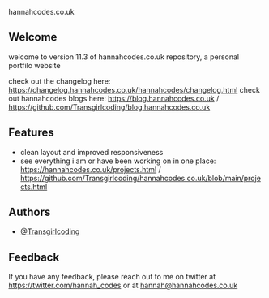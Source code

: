 
hannahcodes.co.uk
## Welcome

 welcome to version 11.3 of hannahcodes.co.uk repository, a personal portfilo website

check out the changelog here: https://changelog.hannahcodes.co.uk/hannahcodes/changelog.html
check out hannahcodes blogs here: https://blog.hannahcodes.co.uk / https://github.com/Transgirlcoding/blog.hannahcodes.co.uk
## Features

- clean layout and improved responsiveness 
- see everything i am or have been working on in one place: https://hannahcodes.co.uk/projects.html / https://github.com/Transgirlcoding/hannahcodes.co.uk/blob/main/projects.html
  
## Authors

- [@Transgirlcoding](https://www.github.com/Transgirlcoding)

  
## Feedback

If you have any feedback, please reach out to me on twitter at https://twitter.com/hannah_codes or at hannah@hannahcodes.co.uk

  
